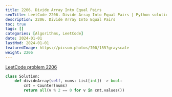 ```yaml
---
title: 2206. Divide Array Into Equal Pairs
seoTitle: LeetCode 2206. Divide Array Into Equal Pairs | Python solution and explanation
description: 2206. Divide Array Into Equal Pairs
toc: true
tags: []
categories: [Algorithms, LeetCode]
date: 2024-01-01
lastMod: 2024-01-01
featuredImage: https://picsum.photos/700/155?grayscale
weight: 2206
---
```


[LeetCode problem 2206](https://leetcode.com/problems/divide-array-into-equal-pairs/)

```python
class Solution:
    def divideArray(self, nums: List[int]) -> bool:
        cnt = Counter(nums)
        return all(v % 2 == 0 for v in cnt.values())

```
